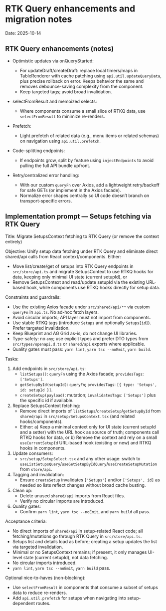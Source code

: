 # RTK Query enhancements and migration notes

Date: 2025-10-14

## RTK Query enhancements (notes)

- Optimistic updates via onQueryStarted:
  - For updateDraft/createDraft: replace local timers/maps in TableRenderer with cache patching using `api.util.updateQueryData`, plus precise rollback on error. Keeps behavior the same and removes debounce-saving complexity from the component.
  - Keep targeted tags; avoid broad invalidation.

- selectFromResult and memoized selects:
  - Where components consume a small slice of RTKQ data, use `selectFromResult` to minimize re-renders.

- Prefetch:
  - Light prefetch of related data (e.g., menu items or related schemas) on navigation using `api.util.prefetch`.

- Code-splitting endpoints:
  - If endpoints grow, split by feature using `injectEndpoints` to avoid pulling the full API bundle upfront.

- Retry/centralized error handling:
  - With our custom `queryFn` over Axios, add a lightweight retry/backoff for safe GETs (or implement in the Axios facade).
  - Normalize error shapes centrally so UI code doesn’t branch on transport-specific errors.

## Implementation prompt — Setups fetching via RTK Query

Title: Migrate SetupsContext fetching to RTK Query (or remove the context entirely)

Objective:
Unify setup data fetching under RTK Query and eliminate direct shared/api calls from React context/components. Either:
- Move list/create/get of setups into RTK Query endpoints in `src/store/api.ts` and migrate SetupsContext to use RTKQ hooks for data, keeping only minimal UI state (current setupId), or
- Remove SetupsContext and read/update setupId via the existing URL-based hook, while components use RTKQ hooks directly for setup data.

Constraints and guardrails:
- Use the existing Axios facade under `src/shared/api/**` via custom `queryFn` in `api.ts`. No ad-hoc fetch layers.
- Avoid circular imports; API layer must not import from components.
- Use stable RTKQ tags (introduce `Setups` and optionally `Setups[id]`). Prefer targeted invalidation.
- Keep Blueprint and AG Grid as-is; do not change UI libraries.
- Type-safety: no `any`; use explicit types and prefer DTO types from `src/types/openapi.d.ts` or `shared/api` exports where applicable.
- Quality gates must pass: `yarn lint`, `yarn tsc --noEmit`, `yarn build`.

Tasks:
1) Add endpoints in `src/store/api.ts`:
   - `listSetups()`: `queryFn` using the Axios facade; `providesTags`: `['Setups']`.
   - `getSetupById(setupId)`: `queryFn`; `providesTags`: `[{ type: 'Setups', id: setupId }]`.
   - `createSetup(payload)`: mutation; `invalidatesTags`: `['Setups']` plus the specific id if available.
2) Replace SetupsContext fetching:
   - Remove direct imports of `listSetups`/`createSetup`/`getSetupById` from `shared/api` in `src/setup/SetupsContext.tsx` (and related hooks/components).
   - Either:
     a) Keep a minimal context only for UI state (current setupId and a setter) with the URL hook as source of truth; components call RTKQ hooks for data, or
     b) Remove the context and rely on a small `useCurrentSetupId` URL-based hook (existing or new) and RTKQ hooks in components.
3) Update consumers:
   - `src/setup/SetupSelect.tsx` and any other usage: switch to `useListSetupsQuery`/`useGetSetupByIdQuery`/`useCreateSetupMutation` from `store/api`.
4) Tagging and invalidation:
   - Ensure `createSetup` invalidates `['Setups']` and/or `['Setups', id]` as needed so lists reflect changes without broad cache busting.
5) Clean up:
   - Delete unused `shared/api` imports from React files.
   - Verify no circular imports are introduced.
6) Quality gates:
   - Confirm `yarn lint`, `yarn tsc --noEmit`, and `yarn build` all pass.

Acceptance criteria:
- No direct imports of `shared/api` in setup-related React code; all fetching/mutations go through RTK Query in `src/store/api.ts`.
- Setups list and details load as before; creating a setup updates the list via targeted invalidation.
- Minimal or no SetupsContext remains; if present, it only manages UI-level state (current setupId), not data fetching.
- No circular imports introduced.
- `yarn lint`, `yarn tsc --noEmit`, `yarn build` pass.

Optional nice-to-haves (non-blocking):
- Use `selectFromResult` in components that consume a subset of setups data to reduce re-renders.
- Add `api.util.prefetch` for setups when navigating into setup-dependent routes.
